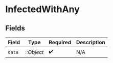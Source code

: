 # InfectedWithAny


## Fields

| Field              | Type               | Required           | Description        |
| ------------------ | ------------------ | ------------------ | ------------------ |
| `data`             | *::Object*         | :heavy_check_mark: | N/A                |